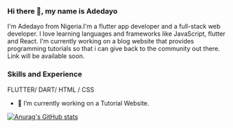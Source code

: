 ### Hi there 👋, my name is Adedayo
I'm Adedayo from Nigeria.I'm a flutter app developer and a full-stack web developer. I love learning languages and frameworks like JavaScript, flutter and React. I'm currently working on a blog website that provides programming tutorials so that i can give back to the community out there. Link will be available soon.

### Skills and Experience
FLUTTER/ DART/ HTML / CSS

- 🔭 I’m currently working on a Tutorial Website. 


[![Anurag's GitHub stats](https://github-readme-stats.vercel.app/api?username=martex-dev)](https://github.com/anuraghazra/github-readme-stats)
